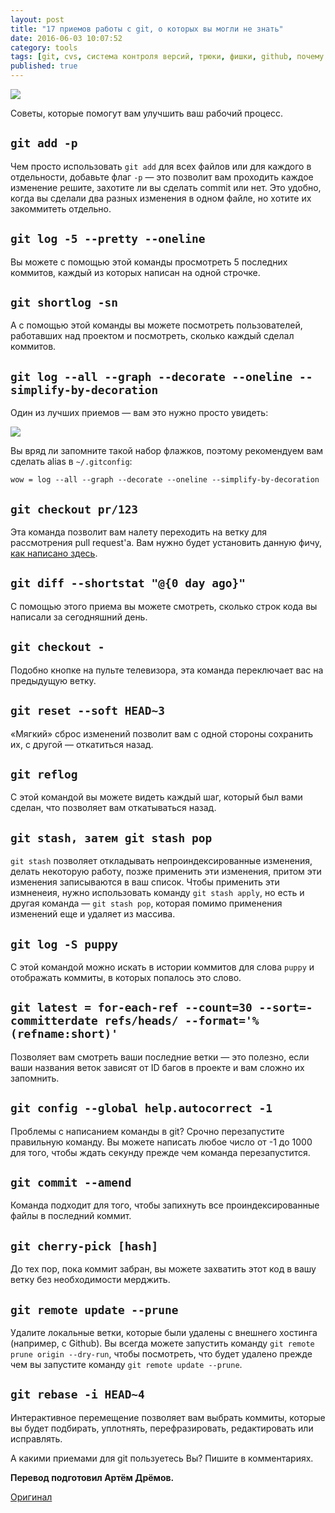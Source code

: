 ```yaml
---
layout: post
title: "17 приемов работы с git, о которых вы могли не знать"
date: 2016-06-03 10:07:52
category: tools
tags: [git, cvs, система контроля версий, трюки, фишки, github, почему я раньше этого не знал]
published: true
---
```


<img src="https://theasder.github.io/img/git.jpg" class="img-responsive" /><br />

Советы, которые помогут вам улучшить ваш рабочий процесс.

<!-- more -->

## `git add -p`

Чем просто использовать `git add` для всех файлов или для каждого в отдельности, добавьте флаг `-p` — это позволит вам проходить каждое изменение решите, захотите ли вы сделать commit или нет. Это удобно, когда вы сделали два разных изменения в одном файле, но хотите их закоммитеть отдельно.

## `git log -5 --pretty --oneline`

Вы можете с помощью этой команды просмотреть 5 последних коммитов, каждый из которых написан на одной строчке.

## `git shortlog -sn`

А с помощью этой команды вы можете посмотреть пользователей, работавших над проектом и посмотреть, сколько каждый сделал коммитов.

## `git log --all --graph --decorate --oneline --simplify-by-decoration`

Один из лучших приемов — вам это нужно просто увидеть:

<img src='https://pbs.twimg.com/media/CdEjwu3UEAAmf-J.jpg:large' class='img-responsive'>

Вы вряд ли запомните такой набор флажков, поэтому рекомендуем вам сделать alias в `~/.gitconfig`:

    wow = log --all --graph --decorate --oneline --simplify-by-decoration
    
## `git checkout pr/123`

Эта команда позволит вам налету переходить на ветку для рассмотрения pull request'a. Вам нужно будет установить данную фичу, [как написано здесь](https://gist.github.com/piscisaureus/3342247).

## `git diff --shortstat "@{0 day ago}"`

С помощью этого приема вы можете смотреть, сколько строк кода вы написали за сегодняшний день.

## `git checkout -`

Подобно кнопке на пульте телевизора, эта команда переключает вас на предыдущую ветку.

## `git reset --soft HEAD~3`

«Мягкий» сброс изменений позволит вам с одной стороны сохранить их, с другой — откатиться назад.

## `git reflog`

С этой командой вы можете видеть каждый шаг, который был вами сделан, что позволяет вам откатываться назад.

## `git stash, затем git stash pop`

`git stash` позволяет откладывать непроиндексированные изменения, делать некоторую работу, позже применить эти изменения, притом эти изменения записываются в ваш список. Чтобы применить эти измненеия, нужно использовать команду `git stash apply`, но есть и другая команда — `git stash pop`, которая помимо применения изменений еще и удаляет из массива.

## `git log -S puppy`

С этой командой можно искать в истории коммитов для слова `puppy` и отображать коммиты, в которых попалось это слово.

## `git latest = for-each-ref --count=30 --sort=-committerdate refs/heads/ --format='%(refname:short)'`

Позволяет вам смотреть ваши последние ветки — это полезно, если ваши названия веток зависят от ID багов в проекте и вам сложно их запомнить.

## `git config --global help.autocorrect -1`

Проблемы с написанием команды в git? Срочно перезапустите правильную команду. Вы можете написать любое число от -1 до 1000 для того, чтобы ждать секунду прежде чем команда перезапустится.

## `git commit --amend`

Команда подходит для того, чтобы запихнуть все проиндексированные файлы в последний коммит.

## `git cherry-pick [hash]`

До тех пор, пока коммит забран, вы можете захватить этот код в вашу ветку без необходимости мерджить.

## `git remote update --prune`

Удалите локальные ветки, которые были удалены с внешнего хостинга (например, с Github). Вы всегда можете запустить команду `git remote prune origin --dry-run`, чтобы посмотреть, что будет удалено прежде чем вы запустите команду `git remote update --prune`.

## `git rebase -i HEAD~4`

Интерактивное перемещение позволяет вам выбрать коммиты, которые вы будет подбирать, уплотнять, перефразировать, редактировать или исправлять.

А какими приемами для git пользуетесь Вы? Пишите в комментариях.

**Перевод подготовил Артём Дрёмов.**

[Оригинал](http://wesbos.com/git-hot-tips/)



 

